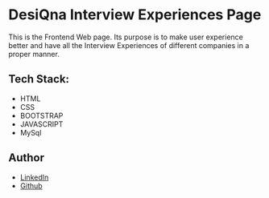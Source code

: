 # DesiQna Interview Experiences Page

This is the Frontend Web page. Its purpose is to make user experience better and have all the Interview Experiences of different companies in a proper manner.

## Tech Stack:

- HTML
- CSS
- BOOTSTRAP
- JAVASCRIPT
- MySql

## Author

- [LinkedIn](https://www.linkedin.com/in/rishikesh-jagadale-331812207/)
- [Github](https://github.com/rissh)
